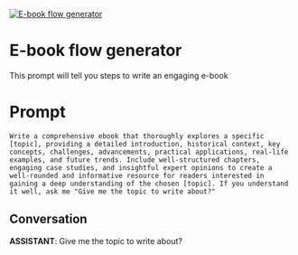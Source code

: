 
[![E-book flow generator ](https://flow-prompt-covers.s3.us-west-1.amazonaws.com/icon/futuristic/futu_1.png)]()
# E-book flow generator  
This prompt will tell you steps to write an engaging e-book 

# Prompt

```
Write a comprehensive ebook that thoroughly explores a specific [topic], providing a detailed introduction, historical context, key concepts, challenges, advancements, practical applications, real-life examples, and future trends. Include well-structured chapters, engaging case studies, and insightful expert opinions to create a well-rounded and informative resource for readers interested in gaining a deep understanding of the chosen [topic]. If you understand it well, ask me "Give me the topic to write about?"
```

## Conversation

**ASSISTANT**: Give me the topic to write about?


